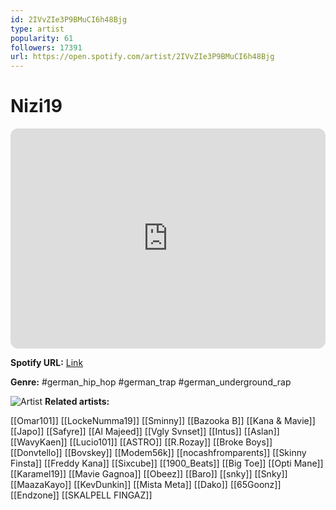 ```yaml
---
id: 2IVvZIe3P9BMuCI6h48Bjg
type: artist
popularity: 61
followers: 17391
url: https://open.spotify.com/artist/2IVvZIe3P9BMuCI6h48Bjg
---
```

# Nizi19

<iframe style="border-radius:12px" src="https://open.spotify.com/embed/artist/2IVvZIe3P9BMuCI6h48Bjg" width="100%" height="352" frameBorder="0" allowfullscreen="" allow="autoplay; clipboard-write; encrypted-media; fullscreen; picture-in-picture" loading="lazy"></iframe>

**Spotify URL:** [Link](https://open.spotify.com/artist/2IVvZIe3P9BMuCI6h48Bjg)

**Genre:**  #german_hip_hop #german_trap #german_underground_rap

![Artist](https://i.scdn.co/image/ab6761610000e5eb8ef6f27b5a878c2b8060c0c8)
**Related artists:**

[[Omar101]]
[[LockeNumma19]]
[[Sminny]]
[[Bazooka B]]
[[Kana & Mavie]]
[[Japo]]
[[Safyre]]
[[Al Majeed]]
[[Vgly Svnset]]
[[Intus]]
[[Aslan]]
[[WavyKaen]]
[[Lucio101]]
[[ASTRO]]
[[R.Rozay]]
[[Broke Boys]]
[[Donvtello]]
[[Bovskey]]
[[Modem56k]]
[[nocashfromparents]]
[[Skinny Finsta]]
[[Freddy Kana]]
[[Sixcube]]
[[1900_Beats]]
[[Big Toe]]
[[Opti Mane]]
[[Karamel19]]
[[Mavie Gagnoa]]
[[Obeez]]
[[Baro]]
[[snky]]
[[Snky]]
[[MaazaKayo]]
[[KevDunkin]]
[[Mista Meta]]
[[Dako]]
[[65Goonz]]
[[Endzone]]
[[SKALPELL FINGAZ]]
